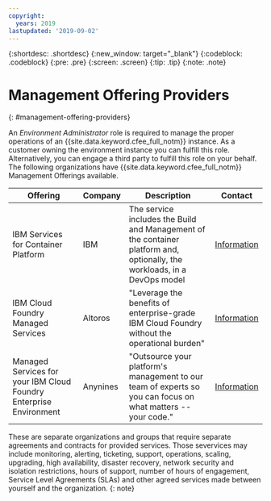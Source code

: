 ```yaml
---
copyright:
  years: 2019
lastupdated: '2019-09-02'
---
```


{:shortdesc: .shortdesc} {:new_window: target="_blank"} {:codeblock: .codeblock} {:pre: .pre} {:screen: .screen} {:tip: .tip} {:note: .note}

# Management Offering Providers

{: #management-offering-providers}

An _Environment Administrator_ role is required to manage the proper operations of an {{site.data.keyword.cfee_full_notm}} instance. As a customer owning the environment instance you can fulfill this role. Alternatively, you can engage a third party to fulfill this role on your behalf. The following organizations have {{site.data.keyword.cfee_full_notm}} Management Offerings available.

Offering                                                           | Company  | Description                                                                                                               | Contact
------------------------------------------------------------------ | -------- | ------------------------------------------------------------------------------------------------------------------------- | ---------------------------------------------------------------------------------
IBM Services for Container Platform                                | IBM      | The service includes the Build and Management of the container platform and, optionally, the workloads, in a DevOps model | [Information](https://www.ibm.com/services/cloud/managed/infrastructure-services)
IBM Cloud Foundry Managed Services                                 | Altoros  | "Leverage the benefits of enterprise-grade IBM Cloud Foundry without the operational burden"                              | [Information](https://www.altoros.com/ibm-cloud-foundry-managed-services)
Managed Services for your IBM Cloud Foundry Enterprise Environment | Anynines | "Outsource your platform's management to our team of experts so you can focus on what matters -- your code."              | [Information](https://www.anynines.com/operations/cfee)

These are separate organizations and groups that require separate agreements and contracts for provided services. Those severvices may include monitoring, alerting, ticketing, support, operations, scaling, upgrading, high availability, disaster recovery, network security and isolation restrictions, hours of support, number of hours of engagement, Service Level Agreements (SLAs) and other agreed services made between yourself and the organization. {: note}
